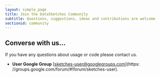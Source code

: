 ```yaml
---
layout: simple_page
title: Join the DataSketches Community
subtitle: Questions, suggestions, ideas and contributions are welcome
sectionid: community
---
```

## Converse with us...
If you have any questions about usage or code please contact us.

* **User Google Group** [sketches-user@googlegroups.com](https: //groups.google.com/forum/#!forum/sketches-user).



